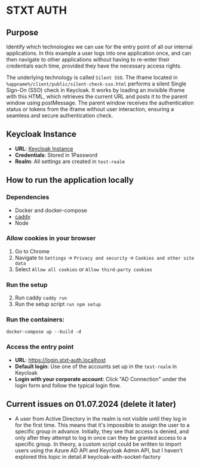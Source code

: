 # STXT AUTH

## Purpose

Identify which technologies we can use for the entry point of all our internal applications. In this example a user logs into one application once, and can then navigate to other applications without having to re-enter their credentials each time, provided they have the necessary access rights.

The underlying technology is called `Silent SSO`.
The iframe located in `%appname%/client/public/silent-check-sso.html` performs a silent Single Sign-On (SSO) check in Keycloak. It works by loading an invisible iframe with this HTML, which retrieves the current URL and posts it to the parent window using postMessage. The parent window receives the authentication status or tokens from the iframe without user interaction, ensuring a seamless and secure authentication check.

## Keycloak Instance

- **URL**: [Keycloak Instance](https://keycloak-dev.as.swisstxt.ch/)
- **Credentials**: Stored in 1Password
- **Realm**: All settings are created in `test-realm`

## How to run the application locally

### Dependencies
- Docker and docker-compose
- [caddy](https://caddyserver.com/docs/install)
- Node

### Allow cookies in your browser
1. Go to Chrome
2. Navigate to `Settings` -> `Privacy and security` -> `Cookies and other site data`
3. Select `Allow all cookies` or `Allow third-party cookies`

### Run the setup
2. Run caddy `caddy run`
3. Run the setup script `run npm setup`

###  Run the containers:
```
docker-compose up --build -d
```
### Access the entry point
- **URL**: https://login.stxt-auth.localhost
- **Default login**: Use one of the accounts set up in the `test-realm` in Keycloak
- **Login with your corporate account**: Click "AD Connection" under the login form and follow the typical login flow.


## Current issues on 01.07.2024 (delete it later)
- A user from Active Directory in the realm is not visible until they log in for the first time. This means that it's impossible to assign the user to a specific group in advance. Initially, they see that access is denied, and only after they attempt to log in once can they be granted access to a specific group. In theory, a custom script could be written to import users using the Azure AD API and Keycloak Admin API, but I haven't explored this topic in detail.# keycloak-with-socket-factory
